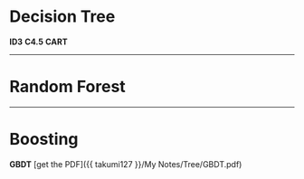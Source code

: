 # Decision Tree
**ID3**
**C4.5**
**CART**
________________
# Random Forest
________________
# Boosting

**GBDT**
[get the PDF]({{ takumi127 }}/My Notes/Tree/GBDT.pdf)
